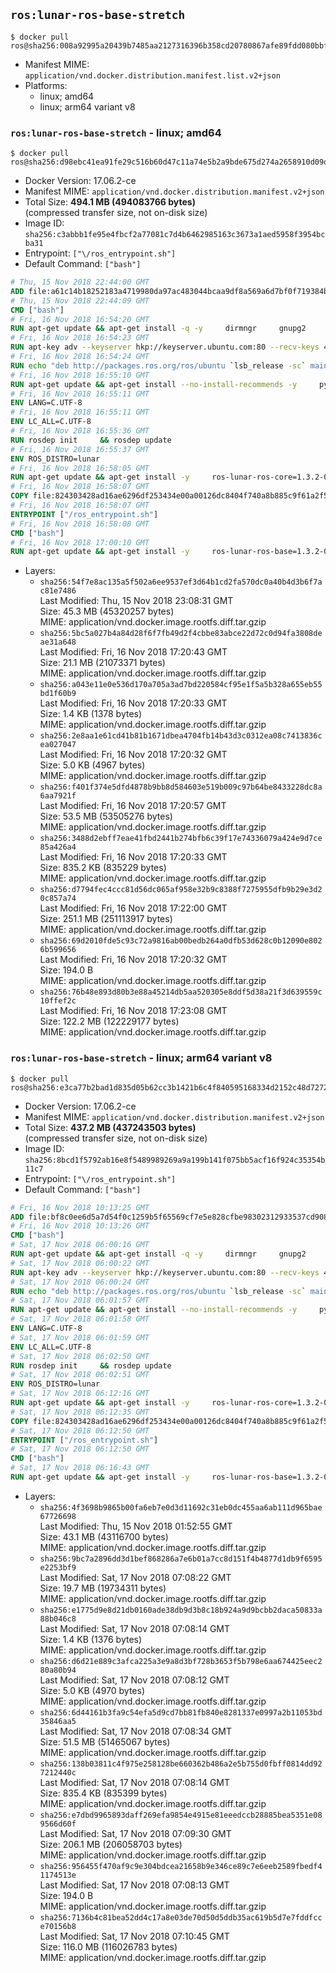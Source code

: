 ## `ros:lunar-ros-base-stretch`

```console
$ docker pull ros@sha256:008a92995a20439b7485aa2127316396b358cd20780867afe89fdd080bbf632e
```

-	Manifest MIME: `application/vnd.docker.distribution.manifest.list.v2+json`
-	Platforms:
	-	linux; amd64
	-	linux; arm64 variant v8

### `ros:lunar-ros-base-stretch` - linux; amd64

```console
$ docker pull ros@sha256:d98ebc41ea91fe29c516b60d47c11a74e5b2a9bde675d274a2658910d09de943
```

-	Docker Version: 17.06.2-ce
-	Manifest MIME: `application/vnd.docker.distribution.manifest.v2+json`
-	Total Size: **494.1 MB (494083766 bytes)**  
	(compressed transfer size, not on-disk size)
-	Image ID: `sha256:c3abbb1fe95e4fbcf2a77081c7d4b6462985163c3673a1aed5958f3954bcba31`
-	Entrypoint: `["\/ros_entrypoint.sh"]`
-	Default Command: `["bash"]`

```dockerfile
# Thu, 15 Nov 2018 22:44:00 GMT
ADD file:a61c14b18252183a4719980da97ac483044bcaa9df8a569a6d7bf0f719384b5e in / 
# Thu, 15 Nov 2018 22:44:09 GMT
CMD ["bash"]
# Fri, 16 Nov 2018 16:54:20 GMT
RUN apt-get update && apt-get install -q -y     dirmngr     gnupg2     lsb-release     && rm -rf /var/lib/apt/lists/*
# Fri, 16 Nov 2018 16:54:23 GMT
RUN apt-key adv --keyserver hkp://keyserver.ubuntu.com:80 --recv-keys 421C365BD9FF1F717815A3895523BAEEB01FA116
# Fri, 16 Nov 2018 16:54:24 GMT
RUN echo "deb http://packages.ros.org/ros/ubuntu `lsb_release -sc` main" > /etc/apt/sources.list.d/ros-latest.list
# Fri, 16 Nov 2018 16:55:10 GMT
RUN apt-get update && apt-get install --no-install-recommends -y     python-rosdep     python-rosinstall     python-vcstools     && rm -rf /var/lib/apt/lists/*
# Fri, 16 Nov 2018 16:55:11 GMT
ENV LANG=C.UTF-8
# Fri, 16 Nov 2018 16:55:11 GMT
ENV LC_ALL=C.UTF-8
# Fri, 16 Nov 2018 16:55:36 GMT
RUN rosdep init     && rosdep update
# Fri, 16 Nov 2018 16:55:37 GMT
ENV ROS_DISTRO=lunar
# Fri, 16 Nov 2018 16:58:05 GMT
RUN apt-get update && apt-get install -y     ros-lunar-ros-core=1.3.2-0*     && rm -rf /var/lib/apt/lists/*
# Fri, 16 Nov 2018 16:58:07 GMT
COPY file:824303428ad16ae6296df253434e00a00126dc8404f740a8b885c9f61a2f5fcb in / 
# Fri, 16 Nov 2018 16:58:07 GMT
ENTRYPOINT ["/ros_entrypoint.sh"]
# Fri, 16 Nov 2018 16:58:08 GMT
CMD ["bash"]
# Fri, 16 Nov 2018 17:00:10 GMT
RUN apt-get update && apt-get install -y     ros-lunar-ros-base=1.3.2-0*     && rm -rf /var/lib/apt/lists/*
```

-	Layers:
	-	`sha256:54f7e8ac135a5f502a6ee9537ef3d64b1cd2fa570dc0a40b4d3b6f7ac81e7486`  
		Last Modified: Thu, 15 Nov 2018 23:08:31 GMT  
		Size: 45.3 MB (45320257 bytes)  
		MIME: application/vnd.docker.image.rootfs.diff.tar.gzip
	-	`sha256:5bc5a027b4a84d28f6f7fb49d2f4cbbe83abce22d72c0d94fa3808deae31a648`  
		Last Modified: Fri, 16 Nov 2018 17:20:43 GMT  
		Size: 21.1 MB (21073371 bytes)  
		MIME: application/vnd.docker.image.rootfs.diff.tar.gzip
	-	`sha256:a043e11e0e536d170a705a3ad7bd220584cf95e1f5a5b328a655eb55bd1f60b9`  
		Last Modified: Fri, 16 Nov 2018 17:20:33 GMT  
		Size: 1.4 KB (1378 bytes)  
		MIME: application/vnd.docker.image.rootfs.diff.tar.gzip
	-	`sha256:2e8aa1e61cd41b81b1671dbea4704fb14b43d3c0312ea08c7413836cea027047`  
		Last Modified: Fri, 16 Nov 2018 17:20:32 GMT  
		Size: 5.0 KB (4967 bytes)  
		MIME: application/vnd.docker.image.rootfs.diff.tar.gzip
	-	`sha256:f401f374e5dfd4878b9bb8d584603e519b009c97b64be8433228dc8a6aa7921f`  
		Last Modified: Fri, 16 Nov 2018 17:20:57 GMT  
		Size: 53.5 MB (53505276 bytes)  
		MIME: application/vnd.docker.image.rootfs.diff.tar.gzip
	-	`sha256:3488d2ebff7eae41fbd2441b274bfb6c39f17e74336079a424e9d7ce85a426a4`  
		Last Modified: Fri, 16 Nov 2018 17:20:33 GMT  
		Size: 835.2 KB (835229 bytes)  
		MIME: application/vnd.docker.image.rootfs.diff.tar.gzip
	-	`sha256:d7794fec4ccc81d56dc065af958e32b9c8388f7275955dfb9b29e3d20c857a74`  
		Last Modified: Fri, 16 Nov 2018 17:22:00 GMT  
		Size: 251.1 MB (251113917 bytes)  
		MIME: application/vnd.docker.image.rootfs.diff.tar.gzip
	-	`sha256:69d2010fde5c93c72a9816ab00bedb264a0dfb53d628c0b12090e8026b599656`  
		Last Modified: Fri, 16 Nov 2018 17:20:32 GMT  
		Size: 194.0 B  
		MIME: application/vnd.docker.image.rootfs.diff.tar.gzip
	-	`sha256:76b48e893d80b3e88a45214db5aa520305e8ddf5d38a21f3d639559c10ffef2c`  
		Last Modified: Fri, 16 Nov 2018 17:23:08 GMT  
		Size: 122.2 MB (122229177 bytes)  
		MIME: application/vnd.docker.image.rootfs.diff.tar.gzip

### `ros:lunar-ros-base-stretch` - linux; arm64 variant v8

```console
$ docker pull ros@sha256:e3ca77b2bad1d835d05b62cc3b1421b6c4f840595168334d2152c48d7272f174
```

-	Docker Version: 17.06.2-ce
-	Manifest MIME: `application/vnd.docker.distribution.manifest.v2+json`
-	Total Size: **437.2 MB (437243503 bytes)**  
	(compressed transfer size, not on-disk size)
-	Image ID: `sha256:8bcd1f5792ab16e8f5489989269a9a199b141f075bb5acf16f924c35354b11c7`
-	Entrypoint: `["\/ros_entrypoint.sh"]`
-	Default Command: `["bash"]`

```dockerfile
# Fri, 16 Nov 2018 10:13:25 GMT
ADD file:bf8c0ee6d5a7d54f0c1259b5f65569cf7e5e828cfbe98302312933537cd9087e in / 
# Fri, 16 Nov 2018 10:13:26 GMT
CMD ["bash"]
# Sat, 17 Nov 2018 06:00:16 GMT
RUN apt-get update && apt-get install -q -y     dirmngr     gnupg2     lsb-release     && rm -rf /var/lib/apt/lists/*
# Sat, 17 Nov 2018 06:00:22 GMT
RUN apt-key adv --keyserver hkp://keyserver.ubuntu.com:80 --recv-keys 421C365BD9FF1F717815A3895523BAEEB01FA116
# Sat, 17 Nov 2018 06:00:24 GMT
RUN echo "deb http://packages.ros.org/ros/ubuntu `lsb_release -sc` main" > /etc/apt/sources.list.d/ros-latest.list
# Sat, 17 Nov 2018 06:01:57 GMT
RUN apt-get update && apt-get install --no-install-recommends -y     python-rosdep     python-rosinstall     python-vcstools     && rm -rf /var/lib/apt/lists/*
# Sat, 17 Nov 2018 06:01:58 GMT
ENV LANG=C.UTF-8
# Sat, 17 Nov 2018 06:01:59 GMT
ENV LC_ALL=C.UTF-8
# Sat, 17 Nov 2018 06:02:50 GMT
RUN rosdep init     && rosdep update
# Sat, 17 Nov 2018 06:02:51 GMT
ENV ROS_DISTRO=lunar
# Sat, 17 Nov 2018 06:12:16 GMT
RUN apt-get update && apt-get install -y     ros-lunar-ros-core=1.3.2-0*     && rm -rf /var/lib/apt/lists/*
# Sat, 17 Nov 2018 06:12:35 GMT
COPY file:824303428ad16ae6296df253434e00a00126dc8404f740a8b885c9f61a2f5fcb in / 
# Sat, 17 Nov 2018 06:12:50 GMT
ENTRYPOINT ["/ros_entrypoint.sh"]
# Sat, 17 Nov 2018 06:12:50 GMT
CMD ["bash"]
# Sat, 17 Nov 2018 06:16:43 GMT
RUN apt-get update && apt-get install -y     ros-lunar-ros-base=1.3.2-0*     && rm -rf /var/lib/apt/lists/*
```

-	Layers:
	-	`sha256:4f3698b9865b00fa6eb7e0d3d11692c31eb0dc455aa6ab111d965bae67726698`  
		Last Modified: Thu, 15 Nov 2018 01:52:55 GMT  
		Size: 43.1 MB (43116700 bytes)  
		MIME: application/vnd.docker.image.rootfs.diff.tar.gzip
	-	`sha256:9bc7a2896dd3d1bef868286a7e6b01a7cc8d151f4b4877d1db9f6595e2253bf9`  
		Last Modified: Sat, 17 Nov 2018 07:08:22 GMT  
		Size: 19.7 MB (19734311 bytes)  
		MIME: application/vnd.docker.image.rootfs.diff.tar.gzip
	-	`sha256:e1775d9e8d21db0160ade38db9d3b8c18b924a9d9bcbb2daca50833a88b046c8`  
		Last Modified: Sat, 17 Nov 2018 07:08:14 GMT  
		Size: 1.4 KB (1376 bytes)  
		MIME: application/vnd.docker.image.rootfs.diff.tar.gzip
	-	`sha256:d6d21e889c3afca225a3e9a8d3bf728b3653f5b798e6aa674425eec280a80b94`  
		Last Modified: Sat, 17 Nov 2018 07:08:12 GMT  
		Size: 5.0 KB (4970 bytes)  
		MIME: application/vnd.docker.image.rootfs.diff.tar.gzip
	-	`sha256:6d44161b3fa9c54efa5d9cd7bb81fb840e8281337e0997a2b11053bd35846aa5`  
		Last Modified: Sat, 17 Nov 2018 07:08:34 GMT  
		Size: 51.5 MB (51465067 bytes)  
		MIME: application/vnd.docker.image.rootfs.diff.tar.gzip
	-	`sha256:138b03811c4f975e258128be660362b486a2e5b755d0fbff0814dd927212440c`  
		Last Modified: Sat, 17 Nov 2018 07:08:14 GMT  
		Size: 835.4 KB (835399 bytes)  
		MIME: application/vnd.docker.image.rootfs.diff.tar.gzip
	-	`sha256:e7dbd9965893daff269efa9854e4915e81eeedccb28885bea5351e089566d60f`  
		Last Modified: Sat, 17 Nov 2018 07:09:30 GMT  
		Size: 206.1 MB (206058703 bytes)  
		MIME: application/vnd.docker.image.rootfs.diff.tar.gzip
	-	`sha256:956455f470af9c9e304bdcea21658b9e346ce89c7e6eeb2589fbedf41174513e`  
		Last Modified: Sat, 17 Nov 2018 07:08:13 GMT  
		Size: 194.0 B  
		MIME: application/vnd.docker.image.rootfs.diff.tar.gzip
	-	`sha256:7136b4c81bea52dd4c17a8e03de70d50d5ddb35ac619b5d7e7fddfcce70156b8`  
		Last Modified: Sat, 17 Nov 2018 07:10:45 GMT  
		Size: 116.0 MB (116026783 bytes)  
		MIME: application/vnd.docker.image.rootfs.diff.tar.gzip

